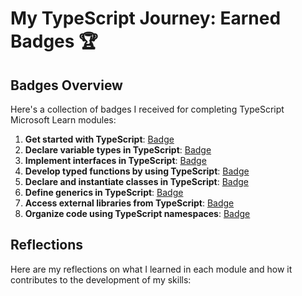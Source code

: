 # My TypeScript Journey: Earned Badges 🏆

## Badges Overview

Here's a collection of badges I received for completing TypeScript Microsoft Learn modules:

1. **Get started with TypeScript**: [Badge](link)
2. **Declare variable types in TypeScript**: [Badge](link)
3. **Implement interfaces in TypeScript**: [Badge](link)
4. **Develop typed functions by using TypeScript**: [Badge](link)
5. **Declare and instantiate classes in TypeScript**: [Badge](link)
6. **Define generics in TypeScript**: [Badge](link)
7. **Access external libraries from TypeScript**: [Badge](link)
8. **Organize code using TypeScript namespaces**: [Badge](link)


## Reflections

Here are my reflections on what I learned in each module and how it contributes to the development of my skills:
